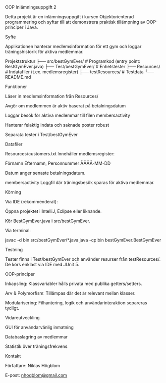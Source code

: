 OOP Inlämningsuppgift 2

Detta projekt är en inlämningsuppgift i kursen Objektorienterad programmering och syftar till att demonstrera praktisk tillämpning av OOP-principer i Java.

Syfte

Applikationen hanterar medlemsinformation för ett gym och loggar träningshistorik för aktiva medlemmar.

Projektstruktur
├── src/bestGymEver/        # Programkod (entry point: BestGymEver.java)
├── Test/bestGymEver/       # Enhetstester
├── Resources/              # Indatafiler (t.ex. medlemsregister)
├── testResources/          # Testdata
└── README.md

Funktioner

Läser in medlemsinformation från Resources/

Avgör om medlemmen är aktiv baserat på betalningsdatum

Loggar besök för aktiva medlemmar till filen membersactivity

Hanterar felaktig indata och saknade poster robust

Separata tester i Test/bestGymEver

Datafiler

Resources/customers.txt
Innehåller medlemsregister:

Förnamn Efternamn, Personnummer
ÅÅÅÅ-MM-DD


Datum anger senaste betalningsdatum.

membersactivity
Loggfil där träningsbesök sparas för aktiva medlemmar.

Körning

Via IDE (rekommenderat):

Öppna projektet i IntelliJ, Eclipse eller liknande.

Kör BestGymEver.java i src/bestGymEver.

Via terminal:

javac -d bin src/bestGymEver/*.java
java -cp bin bestGymEver.BestGymEver

Testning

Tester finns i Test/bestGymEver och använder resurser från testResources/.
De körs enklast via IDE med JUnit 5.

OOP-principer

Inkapsling: Klassvariabler hålls privata med publika getters/setters.

Arv & Polymorfism: Tillämpas där det är relevant mellan klasser.

Modularisering: Filhantering, logik och användarinteraktion separeras tydligt.

Vidareutveckling

GUI för användarvänlig inmatning

Databaslagring av medlemmar

Statistik över träningsfrekvens

Kontakt

Författare: Niklas Högblom

E-post: nhogblom@gmail.com